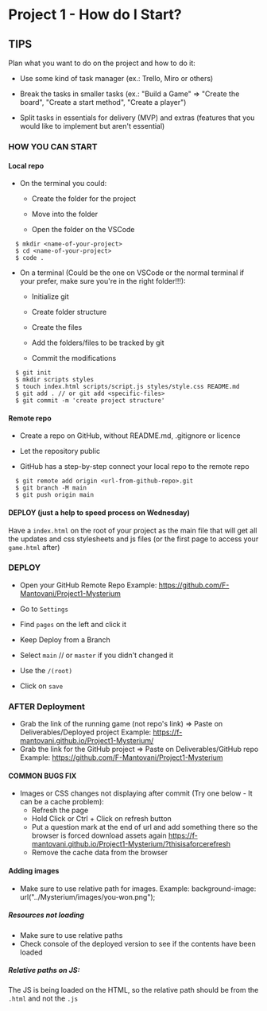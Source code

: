 # Project 1 - How do I Start?

## TIPS

Plan what you want to do on the project and how to do it:

- Use some kind of task manager (ex.: Trello, Miro or others)

- Break the tasks in smaller tasks (ex.: "Build a Game" => "Create the      board", "Create a start method", "Create a player")

- Split tasks in essentials for delivery (MVP) and extras (features that you would like to implement but aren't essential)

### HOW YOU CAN START

#### Local repo

- On the terminal you could:

  - Create the folder for the project

  - Move into the folder

  - Open the folder on the VSCode

```
  $ mkdir <name-of-your-project> 
  $ cd <name-of-your-project>
  $ code .
```

- On a terminal (Could be the one on VSCode or the normal terminal if your prefer, make sure you're in the right folder!!!):

  - Initialize git

  - Create folder structure

  - Create the files

  - Add the folders/files to be tracked by git

  - Commit the modifications

``` 
  $ git init
  $ mkdir scripts styles
  $ touch index.html scripts/script.js styles/style.css README.md
  $ git add . // or git add <specific-files>
  $ git commit -m 'create project structure'
```

#### Remote repo

- Create a repo on GitHub, without README.md, .gitignore or licence

- Let the repository public

- GitHub has a step-by-step connect your local repo to the remote repo

```
  $ git remote add origin <url-from-github-repo>.git
  $ git branch -M main
  $ git push origin main
```

#### DEPLOY (just a help to speed process on Wednesday)

Have a `index.html` on the root of your project as the main file that will get all the updates and css stylesheets and js files (or the first page to access your `game.html` after)

### DEPLOY

- Open your GitHub Remote Repo  Example: <https://github.com/F-Mantovani/Project1-Mysterium>

- Go to `Settings`

- Find `pages` on the left and click it

- Keep Deploy from a Branch

- Select `main`  // or `master` if you didn't changed it

- Use the `/(root)`

- Click on `save`

### AFTER Deployment

- Grab the link of the running game (not repo's link) => Paste on Deliverables/Deployed project Example: <https://f-mantovani.github.io/Project1-Mysterium/>
- Grab the link for the GitHub project => Paste on Deliverables/GitHub repo Example: <https://github.com/F-Mantovani/Project1-Mysterium>

#### COMMON BUGS FIX

- Images or CSS changes not displaying after commit (Try one below - It can be a cache problem):
  - Refresh the page
  - Hold Click or Ctrl + Click on refresh button
  - Put a question mark at the end of url and add something there so the browser is forced download assets again <https://f-mantovani.github.io/Project1-Mysterium/?thisisaforcerefresh>
  - Remove the cache data from the browser

#### Adding images

- Make sure to use relative path for images. Example: background-image: url("../Mysterium/images/you-won.png");

##### Resources not loading

- Make sure to use relative paths
- Check console of the deployed version to see if the contents have been loaded

##### Relative paths on JS:

The JS is being loaded on the HTML, so the relative path should be from the `.html` and not the `.js`